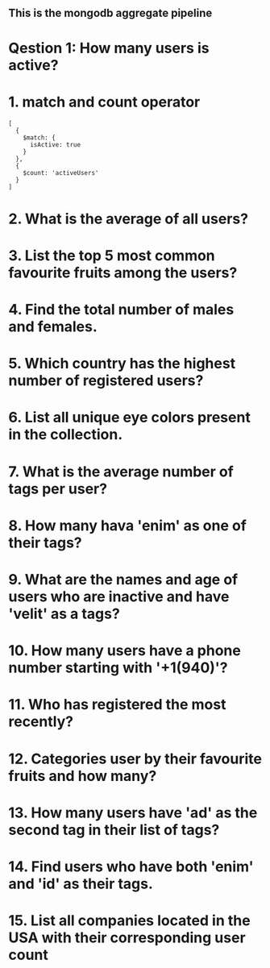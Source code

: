 ## This is the mongodb aggregate pipeline

# Qestion 1: How many users is active?
# 1. match and count operator


```
[
  {
    $match: {
      isActive: true
    }
  },
  {
    $count: 'activeUsers'
  }
]
```
# 2. What is the average of all users?

# 3. List the top 5 most common favourite fruits among the users?

# 4. Find the total number of males and females.

# 5. Which country has the highest number of registered users?

# 6. List all unique eye colors present in the collection.

# 7. What is the average number of tags per user?

# 8. How many hava 'enim' as one of their tags?

# 9. What are the names and age of users who are inactive and have 'velit' as a tags?

# 10. How many users have a phone number starting with '+1(940)'?

# 11. Who has registered the most recently?

# 12. Categories user by their favourite fruits and how many?

# 13. How many users have 'ad' as the second tag in their list of tags?

# 14. Find users who have both 'enim' and 'id' as their tags.

# 15. List all companies located in the USA with their corresponding user count